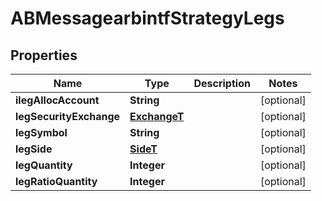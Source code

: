 # ABMessagearbintfStrategyLegs

## Properties
Name | Type | Description | Notes
------------ | ------------- | ------------- | -------------
**ilegAllocAccount** | **String** |  |  [optional]
**legSecurityExchange** | [**ExchangeT**](ExchangeT.md) |  |  [optional]
**legSymbol** | **String** |  |  [optional]
**legSide** | [**SideT**](SideT.md) |  |  [optional]
**legQuantity** | **Integer** |  |  [optional]
**legRatioQuantity** | **Integer** |  |  [optional]
